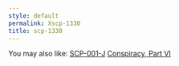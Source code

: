 ```yaml
---
style: default
permalink: Xscp-1330
title: scp-1330
---
```

You may also like:
[SCP-001-J](http://scp-wiki.net/scp-001-j)
[Conspiracy, Part VI](http://scp-wiki.net/conspiracy-part-vi)